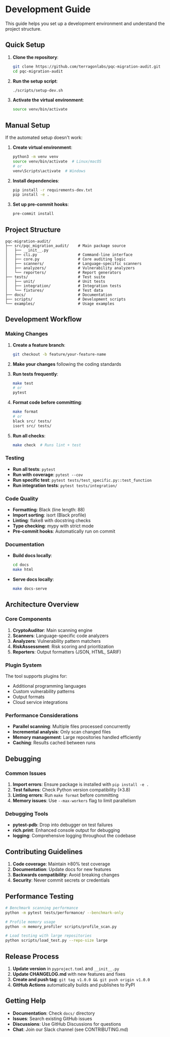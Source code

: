 # Development Guide

This guide helps you set up a development environment and understand the project structure.

## Quick Setup

1. **Clone the repository**:
   ```bash
   git clone https://github.com/terragonlabs/pqc-migration-audit.git
   cd pqc-migration-audit
   ```

2. **Run the setup script**:
   ```bash
   ./scripts/setup-dev.sh
   ```

3. **Activate the virtual environment**:
   ```bash
   source venv/bin/activate
   ```

## Manual Setup

If the automated setup doesn't work:

1. **Create virtual environment**:
   ```bash
   python3 -m venv venv
   source venv/bin/activate  # Linux/macOS
   # or
   venv\Scripts\activate  # Windows
   ```

2. **Install dependencies**:
   ```bash
   pip install -r requirements-dev.txt
   pip install -e .
   ```

3. **Set up pre-commit hooks**:
   ```bash
   pre-commit install
   ```

## Project Structure

```
pqc-migration-audit/
├── src/pqc_migration_audit/    # Main package source
│   ├── __init__.py
│   ├── cli.py                  # Command-line interface
│   ├── core.py                 # Core auditing logic
│   ├── scanners/               # Language-specific scanners
│   ├── analyzers/              # Vulnerability analyzers
│   └── reporters/              # Report generators
├── tests/                      # Test suite
│   ├── unit/                   # Unit tests
│   ├── integration/            # Integration tests
│   └── fixtures/               # Test data
├── docs/                       # Documentation
├── scripts/                    # Development scripts
└── examples/                   # Usage examples
```

## Development Workflow

### Making Changes

1. **Create a feature branch**:
   ```bash
   git checkout -b feature/your-feature-name
   ```

2. **Make your changes** following the coding standards

3. **Run tests frequently**:
   ```bash
   make test
   # or
   pytest
   ```

4. **Format code before committing**:
   ```bash
   make format
   # or
   black src/ tests/
   isort src/ tests/
   ```

5. **Run all checks**:
   ```bash
   make check  # Runs lint + test
   ```

### Testing

- **Run all tests**: `pytest`
- **Run with coverage**: `pytest --cov`
- **Run specific test**: `pytest tests/test_specific.py::test_function`
- **Run integration tests**: `pytest tests/integration/`

### Code Quality

- **Formatting**: Black (line length: 88)
- **Import sorting**: isort (Black profile)
- **Linting**: flake8 with docstring checks
- **Type checking**: mypy with strict mode
- **Pre-commit hooks**: Automatically run on commit

### Documentation

- **Build docs locally**:
  ```bash
  cd docs
  make html
  ```

- **Serve docs locally**:
  ```bash
  make docs-serve
  ```

## Architecture Overview

### Core Components

1. **CryptoAuditor**: Main scanning engine
2. **Scanners**: Language-specific code analyzers
3. **Analyzers**: Vulnerability pattern matchers
4. **RiskAssessment**: Risk scoring and prioritization
5. **Reporters**: Output formatters (JSON, HTML, SARIF)

### Plugin System

The tool supports plugins for:
- Additional programming languages
- Custom vulnerability patterns
- Output formats
- Cloud service integrations

### Performance Considerations

- **Parallel scanning**: Multiple files processed concurrently
- **Incremental analysis**: Only scan changed files
- **Memory management**: Large repositories handled efficiently
- **Caching**: Results cached between runs

## Debugging

### Common Issues

1. **Import errors**: Ensure package is installed with `pip install -e .`
2. **Test failures**: Check Python version compatibility (≥3.8)
3. **Linting errors**: Run `make format` before committing
4. **Memory issues**: Use `--max-workers` flag to limit parallelism

### Debugging Tools

- **pytest-pdb**: Drop into debugger on test failures
- **rich.print**: Enhanced console output for debugging
- **logging**: Comprehensive logging throughout the codebase

## Contributing Guidelines

1. **Code coverage**: Maintain ≥80% test coverage
2. **Documentation**: Update docs for new features
3. **Backwards compatibility**: Avoid breaking changes
4. **Security**: Never commit secrets or credentials

## Performance Testing

```bash
# Benchmark scanning performance
python -m pytest tests/performance/ --benchmark-only

# Profile memory usage
python -m memory_profiler scripts/profile_scan.py

# Load testing with large repositories
python scripts/load_test.py --repo-size large
```

## Release Process

1. **Update version** in `pyproject.toml` and `__init__.py`
2. **Update CHANGELOG.md** with new features and fixes
3. **Create and push tag**: `git tag v1.0.0 && git push origin v1.0.0`
4. **GitHub Actions** automatically builds and publishes to PyPI

## Getting Help

- **Documentation**: Check `docs/` directory
- **Issues**: Search existing GitHub issues
- **Discussions**: Use GitHub Discussions for questions
- **Chat**: Join our Slack channel (see CONTRIBUTING.md)